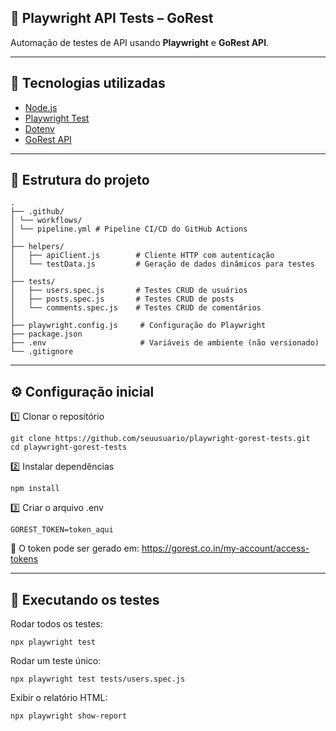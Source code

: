 ## 🧪 Playwright API Tests – GoRest

Automação de testes de API usando **Playwright** e **GoRest API**.  

---

## 🚀 Tecnologias utilizadas
- [Node.js](https://nodejs.org/)
- [Playwright Test](https://playwright.dev/docs/test-api-testing)
- [Dotenv](https://www.npmjs.com/package/dotenv)
- [GoRest API](https://gorest.co.in/)

---

## 📂 Estrutura do projeto

```
.
├── .github/
│ └── workflows/
│ └── pipeline.yml # Pipeline CI/CD do GitHub Actions
│
├── helpers/
│   ├── apiClient.js        # Cliente HTTP com autenticação
│   └── testData.js         # Geração de dados dinâmicos para testes
│
├── tests/
│   ├── users.spec.js       # Testes CRUD de usuários
│   ├── posts.spec.js       # Testes CRUD de posts
│   └── comments.spec.js    # Testes CRUD de comentários
│
├── playwright.config.js     # Configuração do Playwright
├── package.json
├── .env                     # Variáveis de ambiente (não versionado)
└── .gitignore
```
---

## ⚙️ Configuração inicial

1️⃣ Clonar o repositório
```
git clone https://github.com/seuusuario/playwright-gorest-tests.git
cd playwright-gorest-tests
```
2️⃣ Instalar dependências
```
npm install
```
3️⃣ Criar o arquivo .env
```
GOREST_TOKEN=token_aqui
```
🔐 O token pode ser gerado em:
https://gorest.co.in/my-account/access-tokens

---
## 🧩 Executando os testes

Rodar todos os testes:

```
npx playwright test
```
Rodar um teste único:

```
npx playwright test tests/users.spec.js
```
Exibir o relatório HTML:

```
npx playwright show-report
```
